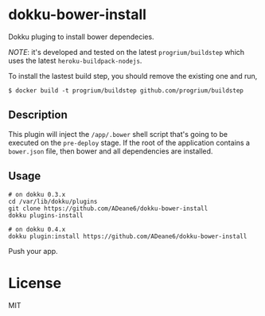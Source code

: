 dokku-bower-install
===================

Dokku pluging to install bower dependecies.

*NOTE*: it's developed and tested on the latest `progrium/buildstep` which uses the latest `heroku-buildpack-nodejs`.

To install the lastest build step, you should remove the existing one and run,

```
$ docker build -t progrium/buildstep github.com/progrium/buildstep
```

## Description

This plugin will inject the `/app/.bower` shell script that's going to be executed on the `pre-deploy` stage. If the root of the application contains a `bower.json` file, then bower and all dependencies are installed.

## Usage

```
# on dokku 0.3.x
cd /var/lib/dokku/plugins
git clone https://github.com/ADeane6/dokku-bower-install
dokku plugins-install

# on dokku 0.4.x
dokku plugin:install https://github.com/ADeane6/dokku-bower-install
```

Push your app.

# License

MIT
